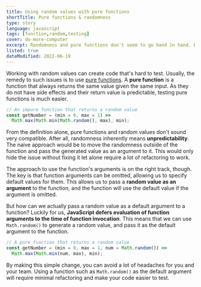 ```yaml
---
title: Using random values with pure functions
shortTitle: Pure functions & randomness
type: story
language: javascript
tags: [function,random,testing]
cover: do-more-computer
excerpt: Randomness and pure functions don't seem to go hand in hand. But where there's a will, there's a way.
listed: true
dateModified: 2022-06-19
---
```


Working with random values can create code that's hard to test. Usually, the remedy to such issues is to use [pure functions](/articles/javascript-pure-functions). A **pure function** is a function that always returns the same value given the same input. As they do not have side effects and their return value is predictable, testing pure functions is much easier.

```js
// An impure function that returns a random value
const getNumber = (min = 0, max = 1) =>
  Math.max(Math.min(Math.random(), max), min);
```

From the definition alone, pure functions and random values don't sound very compatible. After all, randomness inherently means **unpredictability**. The naive approach would be to move the randomness outside of the function and pass the generated value as an argument to it. This would only hide the issue without fixing it let alone require a lot of refactoring to work.

The approach to use the function's arguments is on the right track, though. The key is that function arguments can be omitted, allowing us to specify default values for them. This allows us to pass a **random value as an argument** to the function, and the function will use the default value if the argument is omitted.

But how can we actually pass a random value as a default argument to a function? Luckily for us, **JavaScript defers evaluation of function arguments to the time of function invocation**. This means that we can use `Math.random()` to generate a random value, and pass it as the default argument to the function.

```js
// A pure function that returns a random value
const getNumber = (min = 0, max = 1, num = Math.random()) =>
  Math.max(Math.min(num, max), min);
```

By making this simple change, you can avoid a lot of headaches for you and your team. Using a function such as `Math.random()` as the default argument will require minimal refactoring and make your code easier to test.
